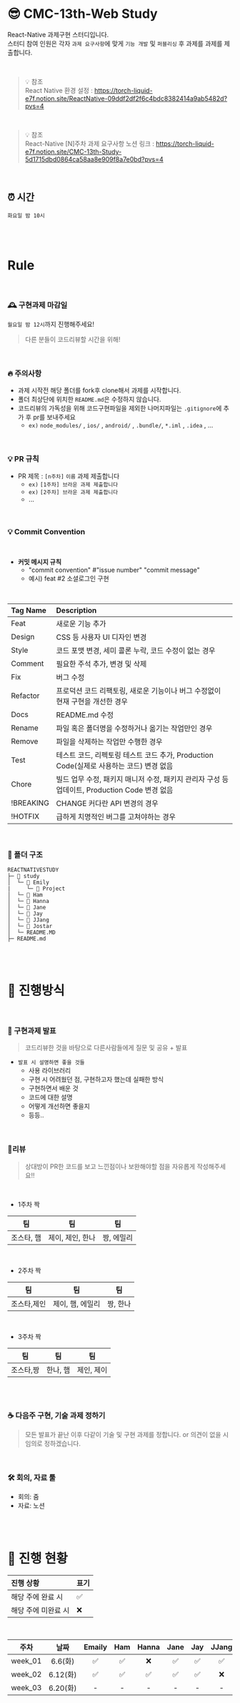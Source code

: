 # 😎 CMC-13th-Web Study

React-Native 과제구현 스터디입니다.<br />
스터디 참여 인원은 각자 `과제 요구사항`에 맞게 `기능 개발` 및 `퍼블리싱` 후 과제를 과제를 제출합니다.

<br />

> 💡 참조 <br />
> React Native 환경 설정 : https://torch-liquid-e7f.notion.site/ReactNative-09ddf2df2f6c4bdc8382414a9ab5482d?pvs=4

<br />

> 💡 참조 <br />
> React-Native [N]주차 과제 요구사항 노션 링크 : https://torch-liquid-e7f.notion.site/CMC-13th-Study-5d1715dbd0864ca58aa8e909f8a7e0bd?pvs=4

<br />

## ⏰ 시간

`화요일 밤 10시`

<br />
<br />

# Rule

<br >

### 🕰 구현과제 마감일

`월요일 밤 12시`까지 진행해주세요!

> 다른 분들이 코드리뷰할 시간을 위해!

<br />

### 🔥 주의사항

- 과제 시작전 해당 폴더를 fork후 clone해서 과제를 시작합니다.
- 폴더 최상단에 위치한 `README.md`은 수정하지 않습니다.
- 코드리뷰의 가독성을 위해 코드구현파일을 제외한 나머지파일는 `.gitignore`에 추가 후 pr를 보내주세요
  - `ex)` `node_modules/` , `ios/` , `android/` , `.bundle/`, `*.iml` , `.idea` , ...

<br />

### 💡 PR 규칙

- PR 제목 : `[n주차]` `이름` 과제 제출합니다
  - `ex)` `[1주차] 브라운 과제 제출합니다`
  - `ex)` `[2주차] 브라운 과제 제출합니다`
  - ...

<br />

### 💡 Commit Convention

<br />

- **커밋 메시지 규칙**
  - "commit convention" #"issue number" "commit message"
  - 예시) feat #2 소셜로그인 구현

<br />

| Tag Name  | Description                                                                                   |
| :-------- | :-------------------------------------------------------------------------------------------- |
| Feat      | 새로운 기능 추가                                                                              |
| Design    | CSS 등 사용자 UI 디자인 변경                                                                  |
| Style     | 코드 포맷 변경, 세미 콜론 누락, 코드 수정이 없는 경우                                         |
| Comment   | 필요한 주석 추가, 변경 및 삭제                                                                |
| Fix       | 버그 수정                                                                                     |
| Refactor  | 프로덕션 코드 리팩토링, 새로운 기능이나 버그 수정없이 현재 구현을 개선한 경우                 |
| Docs      | README.md 수정                                                                                |
| Rename    | 파일 혹은 폴더명을 수정하거나 옮기는 작업만인 경우                                            |
| Remove    | 파일을 삭제하는 작업만 수행한 경우                                                            |
| Test      | 테스트 코드, 리펙토링 테스트 코드 추가, Production Code(실제로 사용하는 코드) 변경 없음       |
| Chore     | 빌드 업무 수정, 패키지 매니저 수정, 패키지 관리자 구성 등 업데이트, Production Code 변경 없음 |
| !BREAKING | CHANGE 커다란 API 변경의 경우                                                                 |
| !HOTFIX   | 급하게 치명적인 버그를 고쳐야하는 경우                                                        |

<br />

### 📁 폴더 구조

```
REACTNATIVESTUDY
├─ 📁 study
│  └─ 📁 Emily
|     └─ 📁 Project
│  └─ 📁 Ham
│  └─ 📁 Hanna
│  └─ 📁 Jane
│  └─ 📁 Jay
│  └─ 📁 JJang
│  └─ 📁 Jostar
│  └─ README.MD
├─ README.md
```

<br />
<br />

# 📝 진행방식

<br />

### 🎤 구현과제 발표

> 코드리뷰한 것을 바탕으로 다른사람들에게 질문 및 공유 + 발표

- `발표 시 설명하면 좋을 것들`
  - 사용 라이브러리
  - 구현 시 어려웠던 점, 구현하고자 했는데 실패한 방식
  - 구현하면서 배운 것
  - 코드에 대한 설명
  - 어떻게 개선하면 좋을지
  - 등등..

<br />

### 🎯리뷰

> 상대방이 PR한 코드를 보고 느낀점이나 보완해야할 점을 자유롭게 작성해주세요!!

<br />

- 1주차 짝

| 팀         | 팀               | 팀         |
| ---------- | ---------------- | ---------- |
| 조스타, 햄 | 제이, 제인, 한나 | 짱, 에밀리 |

<br />

- 2주차 짝

| 팀          | 팀               | 팀       |
| ----------- | ---------------- | -------- |
| 조스타,제인 | 제이, 햄, 에밀리 | 짱, 한나 |

<br />

- 3주차 짝

| 팀        | 팀       | 팀         |
| --------- | -------- | ---------- |
| 조스타,짱 | 한나, 햄 | 제인, 제이 |

<br />
<br />

### ☕️ 다음주 구현, 기술 과제 정하기

> 모든 발표가 끝난 이후 다같이 기술 및 구현 과제를 정합니다. or 의견이 없을 시 임의로 정하겠습니다.

<br />

### 🛠 회의, 자료 툴

- 회의: 줌
- 자료: 노션

<br />
<br />

# 📝 진행 현황

| 진행 상황           | 표기 |
| :------------------ | :--- |
| 해당 주에 완료 시   | ✅   |
| 해당 주에 미완료 시 | ❌   |

<br />

|  주차   |   날짜   | Emaily | Ham | Hanna | Jane | Jay | JJang | Jostar |
| :-----: | :------: | :----: | :-: | :---: | :--: | :-: | :---: | :----: |
| week_01 | 6.6(화)  |   ✅   | ✅  |  ❌   |  ✅  | ✅  |  ✅   |   ✅   |
| week_02 | 6.12(화) |   ✅   | ✅  |  ✅   |  ✅  | ✅  |  ❌   |   ✅   |
| week_03 | 6.20(화) |   -    |  -  |   -   |  -   |  -  |   -   |   -    |
